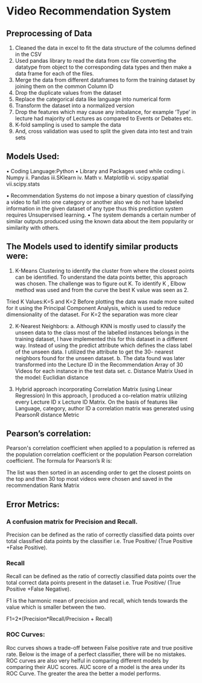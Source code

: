 # Video Recommendation System
## Preprocessing of Data
1.	Cleaned the data in excel to fit the data structure of the columns defined in the CSV
2.	Used pandas library to read the data from csv file converting the datatype from object to the corresponding data types and then make a data frame for each of the files.
3.	Merge the data from different dataframes to form the training dataset by joining them on the common Column ID
4.	Drop the duplicate values from the dataset
5.	Replace the categorical data like language into numerical form
6.	Transform the dataset into a normalized version
7.	Drop the features which may cause any imbalance, for example ‘Type’ in lecture had majority of Lectures as compared to Events or Debates etc.
8.	K-fold sampling is used to sample the data
9.	And, cross validation was used to split the given data into test and train sets

## Models Used:
•	Coding Language:Python
•	Library and Packages used while coding
i.	Numpy 
ii.	Pandas
iii.SKlearn
iv.	Math
v.	Matplotlib
vi.	scipy.spatial
vii.scipy.stats

•	Recommendation Systems do not impose a binary question of classifying a video to fall into one category or another also we do not have labeled information in the given dataset of any type thus this prediction system requires Unsupervised learning.
•	The system demands a certain number of similar outputs produced using the known data about the item popularity or similarity with others.
## The Models used to identify similar products were:
1.	K-Means Clustering to identify the cluster from where the closest points can be identified.
To understand the data points better, this approach was chosen. The challenge was to figure out K. To identify K , Elbow method was used and from the curve the best K value was seen as 2.
 

Tried K Values:K=5 and K=2
Before plotting the data was made more suited for it using the Principal Component Analysis, which is used to reduce dimensionality of the dataset. 
For K=2 the separation was more clear
 
2.	K-Nearest Neighbors:
a.	Although KNN is mostly used to classify the unseen data to the class most of the labelled instances belongs in the training dataset, I have implemented this for this dataset in a different way. Instead of using the predict attribute which defines the class label of the unseen data. I utilized the attribute to get the 30- nearest neighbors found for the unseen dataset. 
b.	The data found was later transformed into the Lecture ID in the Recommendation Array of 30 Videos for each instance in the test data set.
c.	Distance Matrix Used in the model: Euclidian distance
 
3.	Hybrid approach incorporating Correlation Matrix (using Linear Regression)
In this approach, I produced a co-relation matrix utilizing every Lecture ID x Lecture ID Matrix.
On the basis of features like Language, category, author ID a correlation matrix was generated using PearsonR distance Metric

## Pearson’s correlation:

Pearson's correlation coefficient when applied to a population is referred as the population correlation coefficient or the population Pearson correlation coefficient. The formula for Pearson’s R is:


The list was then sorted in an ascending order to get the closest points on the top and then 30 top most videos were chosen and saved in the recommendation Rank Matrix

## Error Metrics:
### A confusion matrix for Precision and Recall.
Precision can be defined as the ratio of correctly classified data points over total classified data points by the classifier i.e. True Positive/ (True Positive +False Positive).

### Recall 
Recall can be defined as the ratio of correctly classified data points over the total correct data points present in the dataset i.e. True Positive/ (True Positive +False Negative).

F1 is the harmonic mean of precision and recall, which tends towards the value which is smaller between the two. 

F1=2*(Precision*Recall/Precision + Recall)

### ROC Curves:
Roc curves shows a trade-off between False positive rate and true positive rate. Below is the image of a perfect classifier, there will be no mistakes. ROC curves are also very helful in comparing different models by comparing their AUC scores. AUC score of a model is the area under its ROC Curve. The greater the area the better a model performs.

